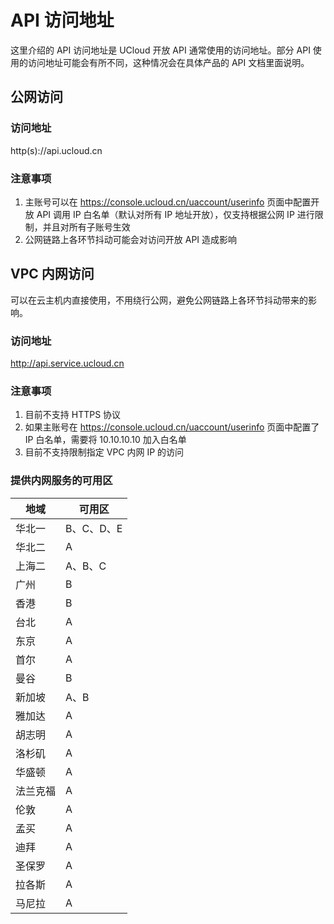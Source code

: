 # API 访问地址

这里介绍的 API 访问地址是 UCloud 开放 API 通常使用的访问地址。部分 API 使用的访问地址可能会有所不同，这种情况会在具体产品的 API 文档里面说明。

## 公网访问

### 访问地址

http(s)://api.ucloud.cn

### 注意事项

1. 主账号可以在 https://console.ucloud.cn/uaccount/userinfo 页面中配置开放 API 调用 IP 白名单（默认对所有 IP 地址开放），仅支持根据公网 IP 进行限制，并且对所有子账号生效
2. 公网链路上各环节抖动可能会对访问开放 API 造成影响

## VPC 内网访问

可以在云主机内直接使用，不用绕行公网，避免公网链路上各环节抖动带来的影响。

### 访问地址

http://api.service.ucloud.cn

### 注意事项

1. 目前不支持 HTTPS 协议
2. 如果主账号在 https://console.ucloud.cn/uaccount/userinfo 页面中配置了 IP 白名单，需要将 10.10.10.10 加入白名单
3. 目前不支持限制指定 VPC 内网 IP 的访问

### 提供内网服务的可用区

|  地域   | 可用区  |
|  ----  | ----  |
| 华北一  | B、C、D、E |
| 华北二 | A |
| 上海二  | A、B、C |
| 广州  | B |
| 香港  | B |
| 台北  | A |
| 东京  | A |
| 首尔  | A |
| 曼谷  | B |
| 新加坡 | A、B |
| 雅加达 | A |
| 胡志明 | A |
| 洛杉矶 | A |
| 华盛顿 | A |
| 法兰克福 | A |
| 伦敦 | A |
| 孟买 | A |
| 迪拜 | A |
| 圣保罗 | A |
| 拉各斯 | A |
| 马尼拉 | A |
